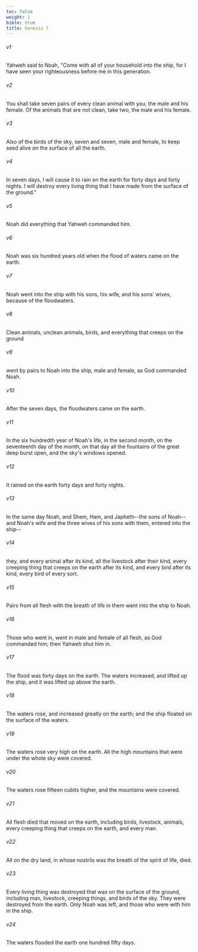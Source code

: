 ```yaml
---
toc: false
weight: 1
bible: true
title: Genesis 7
---
```




###### v1 
Yahweh said to Noah, "Come with all of your household into the ship, for I have seen your righteousness before me in this generation. 

###### v2 
You shall take seven pairs of every clean animal with you, the male and his female. Of the animals that are not clean, take two, the male and his female. 

###### v3 
Also of the birds of the sky, seven and seven, male and female, to keep seed alive on the surface of all the earth. 

###### v4 
In seven days, I will cause it to rain on the earth for forty days and forty nights. I will destroy every living thing that I have made from the surface of the ground." 

###### v5 
Noah did everything that Yahweh commanded him. 

###### v6 
Noah was six hundred years old when the flood of waters came on the earth. 

###### v7 
Noah went into the ship with his sons, his wife, and his sons' wives, because of the floodwaters. 

###### v8 
Clean animals, unclean animals, birds, and everything that creeps on the ground 

###### v9 
went by pairs to Noah into the ship, male and female, as God commanded Noah. 

###### v10 
After the seven days, the floodwaters came on the earth. 

###### v11 
In the six hundredth year of Noah's life, in the second month, on the seventeenth day of the month, on that day all the fountains of the great deep burst open, and the sky's windows opened. 

###### v12 
It rained on the earth forty days and forty nights. 

###### v13 
In the same day Noah, and Shem, Ham, and Japheth--the sons of Noah--and Noah's wife and the three wives of his sons with them, entered into the ship-- 

###### v14 
they, and every animal after its kind, all the livestock after their kind, every creeping thing that creeps on the earth after its kind, and every bird after its kind, every bird of every sort. 

###### v15 
Pairs from all flesh with the breath of life in them went into the ship to Noah. 

###### v16 
Those who went in, went in male and female of all flesh, as God commanded him; then Yahweh shut him in. 

###### v17 
The flood was forty days on the earth. The waters increased, and lifted up the ship, and it was lifted up above the earth. 

###### v18 
The waters rose, and increased greatly on the earth; and the ship floated on the surface of the waters. 

###### v19 
The waters rose very high on the earth. All the high mountains that were under the whole sky were covered. 

###### v20 
The waters rose fifteen cubits higher, and the mountains were covered. 

###### v21 
All flesh died that moved on the earth, including birds, livestock, animals, every creeping thing that creeps on the earth, and every man. 

###### v22 
All on the dry land, in whose nostrils was the breath of the spirit of life, died. 

###### v23 
Every living thing was destroyed that was on the surface of the ground, including man, livestock, creeping things, and birds of the sky. They were destroyed from the earth. Only Noah was left, and those who were with him in the ship. 

###### v24 
The waters flooded the earth one hundred fifty days.



